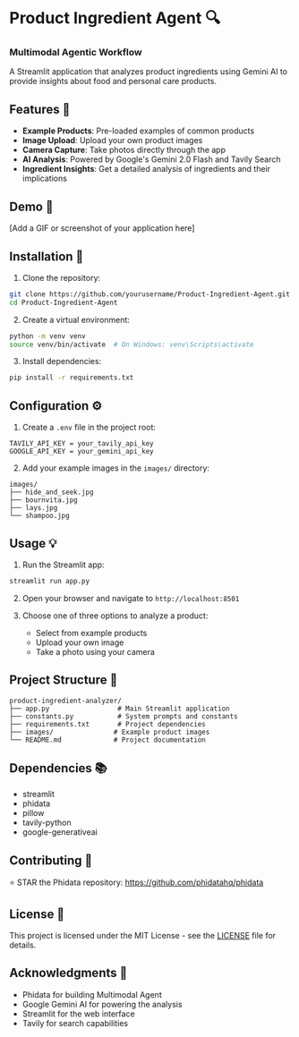 # Product Ingredient Agent 🔍

### Multimodal Agentic Workflow

A Streamlit application that analyzes product ingredients using Gemini AI to provide insights about food and personal care products.

## Features 🌟

- **Example Products**: Pre-loaded examples of common products
- **Image Upload**: Upload your own product images
- **Camera Capture**: Take photos directly through the app
- **AI Analysis**: Powered by Google's Gemini 2.0 Flash and Tavily Search
- **Ingredient Insights**: Get a detailed analysis of ingredients and their implications

## Demo 🎥

[Add a GIF or screenshot of your application here]

## Installation 🚀

1. Clone the repository:
```bash
git clone https://github.com/yourusername/Product-Ingredient-Agent.git
cd Product-Ingredient-Agent
```

2. Create a virtual environment:
```bash
python -m venv venv
source venv/bin/activate  # On Windows: venv\Scripts\activate
```

3. Install dependencies:
```bash
pip install -r requirements.txt
```

## Configuration ⚙️

1. Create a `.env` file in the project root:
```env
TAVILY_API_KEY = your_tavily_api_key
GOOGLE_API_KEY = your_gemini_api_key 
```

2. Add your example images in the `images/` directory:
```
images/
├── hide_and_seek.jpg
├── bournvita.jpg
├── lays.jpg
└── shampoo.jpg
```

## Usage 💡

1. Run the Streamlit app:
```bash
streamlit run app.py
```

2. Open your browser and navigate to `http://localhost:8501`

3. Choose one of three options to analyze a product:
   - Select from example products
   - Upload your own image
   - Take a photo using your camera

## Project Structure 📁

```
product-ingredient-analyzer/
├── app.py                 # Main Streamlit application
├── constants.py           # System prompts and constants
├── requirements.txt       # Project dependencies
├── images/               # Example product images
└── README.md             # Project documentation
```

## Dependencies 📚

- streamlit
- phidata
- pillow
- tavily-python
- google-generativeai

## Contributing 🤝

⭐️ STAR the Phidata repository: https://github.com/phidatahq/phidata

## License 📄

This project is licensed under the MIT License - see the [LICENSE](LICENSE) file for details.

## Acknowledgments 👏

- Phidata for building Multimodal Agent
- Google Gemini AI for powering the analysis
- Streamlit for the web interface
- Tavily for search capabilities
